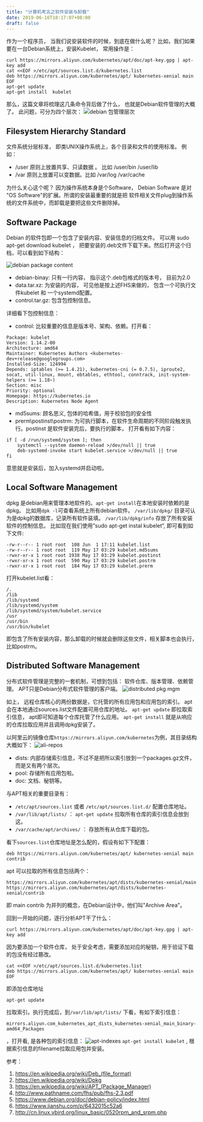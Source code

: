 ```yaml
---
title: "计算机考古之软件安装与卸载"
date: 2019-06-16T18:17:07+08:00
draft: false
---
```



作为一个程序员， 当我们说安装软件的时候，到底在做什么呢？
比如，我们如果要在一台Debian系统上，安装Kubelet， 常用操作是：

    curl https://mirrors.aliyun.com/kubernetes/apt/doc/apt-key.gpg | apt-key add 
    cat <<EOF >/etc/apt/sources.list.d/kubernetes.list
    deb https://mirrors.aliyun.com/kubernetes/apt/ kubernetes-xenial main
    EOF  
    apt-get update
    apt-get install  kubelet 

那么，这篇文章将梳理这几条命令背后做了什么， 也就是Debian软件管理的大概了。
此问题，可分为四个层次：
![debian 包管理层次](/layers.jpg)

## Filesystem Hierarchy Standard

文件系统分层标准， 即类UNIX操作系统上，各个目录和文件的使用标准。 例如： 

- /user 原则上放置共享、只读数据 。  比如 /user/bin  /user/lib
- /var 原则上放置可以变数据。比如 /var/log   /var/cache

为什么关心这个呢？ 因为操作系统本身是个Software， Debian Software 是对 "OS Software"的扩展。所谓的安装最重要的就是把
软件相关文件plug到操作系统的文件系统中，而卸载是要把这些文件删除掉。

## Software Package

Debian 的软件包即一个包含了安装内容、安装信息的归档文件。 
可以用 sudo apt-get download kubelet ， 把要安装的.deb文件下载下来。然后打开这个归档，可以看到如下结构：

![debian package content](/deb-files.jpeg)

- debian-binay:  只有一行内容， 指示这个.deb包格式的版本号， 目前为2.0
- data.tar.xz:   为安装的内容， 可见他是按上述FHS来做的， 包含一个可执行文件kubelet 和  一个systemd配置。
- control.tar.gz:  包含包控制信息。

详细看下包控制信息：

- control:  比较重要的信息是版本号、架构、依赖。打开看：
```
Package: kubelet
Version: 1.14.2-00
Architecture: amd64
Maintainer: Kubernetes Authors <kubernetes-dev+release@googlegroups.com>
Installed-Size: 124994
Depends: iptables (>= 1.4.21), kubernetes-cni (= 0.7.5), iproute2, socat, util-linux, mount, ebtables, ethtool, conntrack, init-system-helpers (>= 1.18~)
Section: misc
Priority: optional
Homepage: https://kubernetes.io
Description: Kubernetes Node Agent
```
- md5sums:  顾名思义, 包体的哈希值，用于校验包的安全性
- prerm\postinst\postrm:   为可执行脚本，在软件生命周期的不同阶段触发执行。postinst 是软件安装完后，要执行的脚本， 打开看有如下内容：
```
if [ -d /run/systemd/system ]; then
    systemctl --system daemon-reload >/dev/null || true
    deb-systemd-invoke start kubelet.service >/dev/null || true
fi
```
意思就是安装后，加入systemd并启动啦。

## Local Software Management

dpkg 是debian用来管理本地软件的。`apt-get install`在本地安装时依赖的是dpkg。 比如用`dpk -l`可查看系统上所有debian软件。
`/var/lib/dpkg/` 目录可认为是dpkg的数据库，记录所有软件装填。
`/var/lib/dpkg/info` 存放了所有安装软件的控制信息。 
比如现在我们使用”sudo apt-get instal kubelet“,  即可看到如下文件:
```
-rw-r--r-- 1 root root  108 Jun  1 17:11 kubelet.list
-rw-r--r-- 1 root root  119 May 17 03:29 kubelet.md5sums
-rwxr-xr-x 1 root root 1938 May 17 03:29 kubelet.postinst
-rwxr-xr-x 1 root root  590 May 17 03:29 kubelet.postrm
-rwxr-xr-x 1 root root  184 May 17 03:29 kubelet.prerm
```
打开kubelet.list看：
```
/.
/lib
/lib/systemd
/lib/systemd/system
/lib/systemd/system/kubelet.service
/usr
/usr/bin
/usr/bin/kubelet
```
即包含了所有安装内容，那么卸载的时候就会删除这些文件，相关脚本也会执行，比如postrm。

## Distributed Software Management

分布式软件管理是完整的一套机制，可想到包括： 软件仓库、版本管理、依赖管理。
APT只是Debian分布式软件管理的客户端。
![distributed pkg mgm](/distributed-packages.jpg)

如上， 远程仓库核心的两份数据是，它托管的所有应用包和应用包的索引。
apt 会在本地通过sources.list文件配置可用仓库的地址。
`apt-get update` 即拉取索引信息， apt即可知道每个仓库托管了什么应用。
`apt-get install` 就是从响应的仓库拉取应用并且调用dpkg安装了。

以阿里云的镜像仓库`https://mirrors.aliyun.com/kubernetes`为例，其目录结构大概如下：
![ali-repos](/ali-pkg-repos.png)

- dists:  内部存储索引信息，不过不是把所以索引放到一个packages.gz文件，而是又有两个层次。
- pool:   存储所有应用包啦。
- doc:  文档、秘钥等。 

与APT相关的重要目录有：

- `/etc/apt/sources.list`  或者  `/etc/apt/sources.list.d/`  配置仓库地址。
- `/var/lib/apt/lists/` ： `apt-get update` 拉取所有仓库的索引信息会放到这。 
- `/var/cache/apt/archives/` ： 存放所有从仓库下载的包。

看下`sources.list`仓库地址是怎么配的，假设有如下下配置：
```
deb https://mirrors.aliyun.com/kubernetes/apt/ kubernetes-xenial main contrib
```
apt 可以拉取的所有信息包括两个：
```
https://mirrors.aliyun.com/kubernetes/apt/dists/kubernetes-xenial/main
https://mirrors.aliyun.com/kubernetes/apt/dists/kubernetes-xenial/contrib
```
即 main contrib 为并列的概念，在Debian设计中，他们叫"Archive Area"。

回到一开始的问题，逐行分析APT干了什么：
```
curl https://mirrors.aliyun.com/kubernetes/apt/doc/apt-key.gpg | apt-key add 
```
因为要添加一个软件仓库， 处于安全考虑，需要添加对应的秘钥，用于验证下载的包没有经过篡改。 
```
cat <<EOF >/etc/apt/sources.list.d/kubernetes.list
deb https://mirrors.aliyun.com/kubernetes/apt/ kubernetes-xenial main
EOF 
```
即添加仓库地址
```
apt-get update
```
拉取索引。执行完成后，到`/var/lib/apt/lists/` 下看，有如下索引信息：
```
mirrors.aliyun.com_kubernetes_apt_dists_kubernetes-xenial_main_binary-amd64_Packages
```
，打开看, 是各种包的索引信息：
![apt-indexes](/apt-pkg-indexes.png)
`apt-get install kubelet` , 根据索引信息的filename拉取应用包并安装。

参考：

1. https://en.wikipedia.org/wiki/Deb_(file_format)
2. https://en.wikipedia.org/wiki/Dpkg
3. https://en.wikipedia.org/wiki/APT_(Package_Manager)
4. http://www.pathname.com/fhs/pub/fhs-2.3.pdf
5. https://www.debian.org/doc/debian-policy/index.html
6. https://www.jianshu.com/p/6432015c52a6
7. http://cn.linux.vbird.org/linux_basic/0520rpm_and_srpm.php